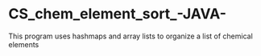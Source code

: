 # CS_chem_element_sort_-JAVA-
This program uses hashmaps and array lists to organize a list of chemical elements
